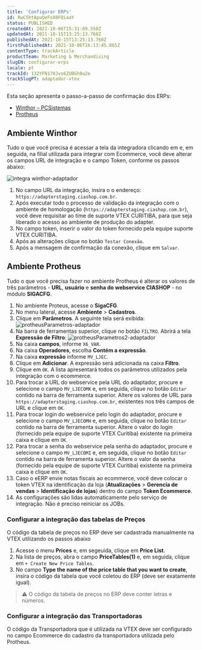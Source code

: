 ```yaml
---
title: 'Configurar ERPs'
id: RwC5htApuQeFoX0FQiaaY
status: PUBLISHED
createdAt: 2021-10-06T15:31:09.550Z
updatedAt: 2021-10-15T13:25:13.760Z
publishedAt: 2021-10-15T13:25:13.760Z
firstPublishedAt: 2021-10-06T16:13:45.865Z
contentType: trackArticle
productTeam: Marketing & Merchandising
slugEN: configurar-erps
locale: pt
trackId: 132YFN170Jvs6ZUBGh8w2e
trackSlugPT: adaptador-vtex
---
```


Esta seção apresenta o passo-a-passo de confirmação dos ERPs:

-  [Winthor – PCSistemas](#ambiente-winthor)
-  [Protheus](#ambiente-protheus)

## Ambiente Winthor

Tudo o que você precisa é acessar a tela da integradora clicando em  e, em seguida, na filial utilizada para integrar com Ecommerce, você deve alterar os campos URL de integração e o campo Token, conforme os passos abaixo:

![integra winthor-adaptador](https://images.contentful.com/alneenqid6w5/32FkfE0nBRdrWM88p3enOA/7615e676fcc0f84f9a19d2a3e577ccc2/integra_winthor-adaptador.png)

1. No campo URL da integração, insira o o endereço: `https://adapterstaging.ciashop.com.br`. 
2. Após executar todo o processo de validação da integração com o ambiente de homologação (`https://adapterstaging.ciashop.com.br`), você deve requisitar ao time de suporte VTEX CURITIBA, para que seja liberado o acesso ao ambiente de produção do adapter.
3. No campo token, inserir o valor do token fornecido pela equipe suporte VTEX CURITIBA.
4. Após as alterações clique no botão `Testar Conexão`. 
5. Após a mensagem de confirmação da conexão, clique em `Salvar`.

## Ambiente Protheus

Tudo o que você precisa fazer no ambiente Protheus é alterar os valores  de três parâmetros - **URL**, **usuário** e **senha do webservice CIASHOP** - no módulo **SIGACFG**.

1. No ambiente Proteus, acesse o **SigaCFG**. 
2. No menu lateral, acesse **Ambiente** > **Cadastros**. 
3. Clique em **Parâmetros**. A seguinte tela será exibida:
![protheusParametros-adaptador](//images.contentful.com/alneenqid6w5/3aqBRHAGIDIeEuSJUTwPjm/c442a2efa4ea45d6040db8a9e6eeaa62/protheusParametros-adaptador.png)
4. Na barra de ferramentas superior, clique no botão `FILTRO`. Abrirá a tela **Expressão de Filtro**:
![protheusParametros2-adaptador](//images.ctfassets.net/alneenqid6w5/5RJ5621Oog3oUS5kzl1Siq/91d3daf359cb35448132f1c68191869d/protheusParametros2-adaptador.png)
5. Na caixa **campos**, informe `X6_VAR`.
6. Na caixa **Operadores**, escolha **Contém a expressão**.
7. Na caixa **expressão** informe `MV_LJEC`.
8. Clique em **Adicionar**. A expressão será adicionada na caixa **Filtro**.
9. Clique em `OK`. A lista apresentará todos os parâmetros utilizados pela integração com o ecommerce.
10. Para trocar a URL do webservice pela URL do adaptador, procure e selecione o campo `MV_LJECOMK` e, em seguida, clique no botão `Editar` contido na barra de ferramenta superior. Altere os valores de URL para `https://adapterstaging.ciashop.com.br`, existentes nos três campos de URL e clique em `OK`.
11. Para trocar login do webservice pelo login do adaptador, procure e selecione o campo `MV_LJECOMH` e, em seguida, clique no botão `Editar` contido na barra de ferramenta superior. Altere o valor do login (fornecido pela equipe de suporte VTEX Curitiba) existente na primeira caixa e clique em `OK`.
12. Para trocar a senha do webservice pela senha do adaptador, procure e selecione o campo `MV_LJECOMI` e, em seguida, clique no botão `Editar` contido na barra de ferramenta superior. Altere o valor da senha (fornecido pela equipe de suporte VTEX Curitiba) existente na primeira caixa e clique em `OK`.
13. Caso o eERP envie notas fiscais ao ecommerce, você deve colocar o token VTEX na identificação da loja (**Atualizações** > **Gerencia de vendas** > **Identificação de lojas**) dentro do campo **Token Ecommerce**.
14. As configurações são lidas automaticamente pelo serviço de integração. Não é preciso reiniciar os JOBs.

### Configurar a integração das tabelas de Preços

O código da tabela de preços no ERP deve ser cadastrada manualmente na VTEX utilizando os passos abaixo

1. Acesse o menu **Prices** e, em segeuida, clique em **Price List**.
2. Na lista de preços, abra o campo **PriceTables(1)** e, em seguida, clique em `+ Create New Price Tables`.
3. No campo **Type the name of the price table that you want to create**, insira o código da tabela que você coletou do ERP (deve ser exatamente igual).

>⚠️ O código da tabela de preços no ERP deve conter letras e números.  

### Configurar a integração das Transportadoras

O código da Transportadora que é utilizada na VTEX deve ser configurado no campo Ecommerce do cadastro da transportadora utilizada pelo Protheus.
